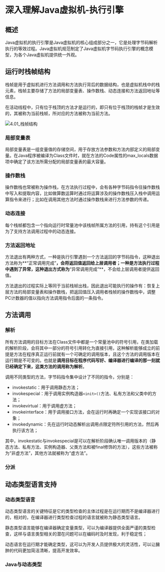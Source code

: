 # 深入理解Java虚拟机-执行引擎

## 概述

Java虚拟机的执行引擎是Java虚拟机的核心组成部分之一，它是处理字节码解析执行的等效过程。Java虚拟机规范制定了Java虚拟机字节码执行引擎的概念模型，为各个Java虚拟机提供统一外观。

## 运行时栈帧结构

栈帧是用于虚拟机进行方法调用和方法执行背后的数据结构，也是虚拟机栈中的栈元素，栈帧主要存储了方法的局部变量表、操作数栈、动态连接和方法返回地址等信息。

在活动线程中，只有位于栈顶的方法才是运行的，即只有位于栈顶的栈帧才是生效的，其被称为当前栈帧，所对应的方法被称为当前方法。

![4.01_栈帧结构](D:\study_note\maningning1.github.io\images\jvm\4.01_栈帧结构.png)

### 局部变量表

局部变量表是一组变量值的存储空间，用于存放方法参数和方法内部定义的局部变量。在Java程序被编译为Class文件时，就在方法的Code属性的max_locals数据项中确定了该方法所需分配的局部变量表的最大容量。



### 操作数栈

操作数栈也常被称为操作栈，在方法执行过程中，会有各种字节码指令往操作数栈中写入和提取内容，比如做算数运算时通过将运算涉及的操作数栈压入栈中调用运算指令来进行；比如在调用其他方法时通过操作数栈来进行方法参数的传递。

### 动态连接

每个栈帧都包含一个指向运行时常量池中该栈帧所属方法的引用，持有这个引用是为了支持方法调用过程中的动态连接。

### 方法返回地址

方法退出有两种方式，一种是执行引擎遇到一个方法返回的字节码指令，这种退出方法称为**“正常调用完成”**，会将返回值返回给上层调用者；一种是方法执行过程中遇到了异常，这种退出方式称为**“异常调用完成”**，不会给上层调用者提供返回值。

方法退出的过程实际上等同于当前栈帧出栈，因此退出可能执行的操作有：恢复上层方法的局部变量表和操作数栈，把返回值压入调用者栈帧的操作数栈中，调整PC计数器的值以指向方法调用指令后面的一条指令。

## 方法调用

### 解析

所有方法调用的目标方法在Class文件中都是一个常量池中的符号引用，在类加载的解析阶段，会将其中一部分的符号引用转化为直接引用，这种解析能够成立的前提是方法在程序真正运行前就有一个可确定的调用版本，且这个方法的调用版本在运行期是不可变的。也就是**调用目标在程序代码写好、编译器进行编译的那一刻就已经确定下来，这类方法的调用称为解析**。

调用不同类型的方法，字节码指令集中设计了不同的指令，分别是：

+ invokestatic：用于调用静态方法；
+ invokespecial：用于调用实例构造器`<init>()`方法、私有方法和父类中的方法；
+ invokevirtual：用于调用虚方法；
+ invokeinterface：用于调用接口方法，会在运行时再确定一个实现该接口的对象；
+ invokedynamic：先在运行时动态解析出调用点限定符所引用的方法，然后再执行该方法；

其中，invokestatic与invokespecial是可以在解析阶段确认唯一调用版本的（静态方法、私有方法、实例构造器、父类方法和被final修饰的方法），这些方法被称为“非虚方法”，其他方法就被称为“虚方法”。

### 分派



## 动态类型语言支持

### 动态类型语言

动态类型语言的关键特征是它的类型检查的主体过程是在运行期而不是编译器进行的，相对的，在编译器进行类型检查过程的语言就被称为静态类型语言。

静态类型语言能够在编译器确定变量类型，可以为编译器提供全面严谨的类型检查，这样与语言类型相关的潜在问题可以在编码时及时发现，利于稳定性；

动态语言在运行期才能确定类型，这可以为开发人员提供极大的灵活性，可以让臃肿的代码更加简洁清晰，提高开发效率。

### Java与动态类型

